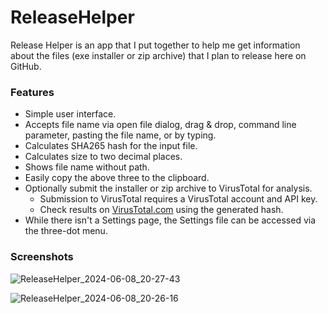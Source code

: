 # ReleaseHelper

Release Helper is an app that I put together to help me get information about the files (exe installer or zip archive) that I plan to release here on GitHub.

### Features
- Simple user interface.
- Accepts file name via open file dialog, drag & drop, command line parameter, pasting the file name, or by typing.
- Calculates SHA265 hash for the input file.
- Calculates size to two decimal places.
- Shows file name without path.
- Easily copy the above three to the clipboard.
- Optionally submit the installer or zip archive to VirusTotal for analysis.
  - Submission to VirusTotal requires a VirusTotal account and API key.
  - Check results on [VirusTotal.com](https://www.virustotal.com/gui/home/) using the generated hash.
- While there isn't a Settings page, the Settings file can be accessed via the three-dot menu.

### Screenshots

![ReleaseHelper_2024-06-08_20-27-43](https://github.com/Timthreetwelve/ReleaseHelper/assets/43152358/6fc4f48a-daae-474f-8db8-e44a9ffe6c1d)

![ReleaseHelper_2024-06-08_20-26-16](https://github.com/Timthreetwelve/ReleaseHelper/assets/43152358/1402f6fc-d237-4a74-b933-dad553a33e82)
